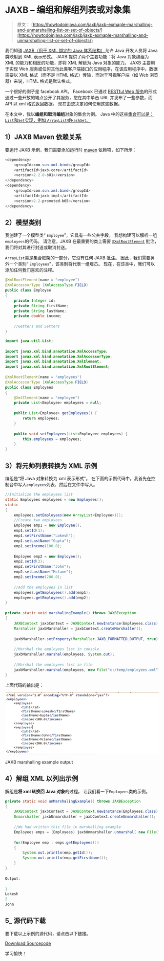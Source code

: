 # JAXB – 编组和解组列表或对象集

> 原文： [https://howtodoinjava.com/jaxb/jaxb-exmaple-marshalling-and-unmarshalling-list-or-set-of-objects/](https://howtodoinjava.com/jaxb/jaxb-exmaple-marshalling-and-unmarshalling-list-or-set-of-objects/)

我们知道 [JAXB（用于 XML 绑定的 Java 体系结构）](https://en.wikipedia.org/wiki/Java_Architecture_for_XML_Binding "jaxb")允许 Java 开发人员将 Java 类映射到 XML 表示形式。 JAXB 提供了两个主要功能：将 Java 对象编组为 XML 的能力和相反的功能，即将 XML 解组为 Java 对象的能力。 JAXB 主要用于实现 Web 服务或任何其他此类客户端接口的应用程序，在该应用程序中，数据需要以 XML 格式（而不是 HTML 格式）传输，而对于可视客户端（如 Web 浏览器）来说，HTML 格式是默认格式。

一个很好的例子是 facebook API。 Facebook 已通过 [RESTful Web 服务](//howtodoinjava.com/restful-web-service/ "resteasy tutorials")的形式通过一些开放的端点公开了其服务，您在其中单击 URL 并发布了一些参数，而 API 以 xml 格式返回数据。 现在由您决定如何使用这些数据。

在本文中，我以**编组和取消编组**对象的集合为例。 Java 中的这些[集合可以是：`List`和`Set`实现，例如 `ArrayList`或`HashSet`。](//howtodoinjava.com/category/java/collections/ "Java Collections")

## 1）JAXB Maven 依赖关系

要运行 JAXB 示例，我们需要添加运行时 [maven](//howtodoinjava.com/maven/ "maven tutorials") 依赖项，如下所示：

```java
<dependency>
	<groupId>com.sun.xml.bind</groupId>
	<artifactId>jaxb-core</artifactId>
	<version>2.2.8-b01</version>
</dependency>
<dependency>
	<groupId>com.sun.xml.bind</groupId>
	<artifactId>jaxb-impl</artifactId>
	<version>2.2-promoted-b65</version>
</dependency>

```

## 2）模型类别

我创建了一个模型类“ `Employee`”，它具有一些公共字段。 我想构建可以解析一组`employees`的代码。 请注意，JAXB 在最重要的类上需要 [`@XmlRootElement`](https://docs.oracle.com/javaee/5/api/javax/xml/bind/annotation/XmlRootElement.html "XmlRootElement") 批注，我们将对其进行封送或取消封送。

`ArrayList`类是集合框架的一部分，它没有任何 JAXB 批注。 因此，我们需要另外一个类别“ `Employees`”，该类别将代表一组雇员。 现在，在该类中，我们可以添加任何我们喜欢的注释。

```java
@XmlRootElement(name = "employee")
@XmlAccessorType (XmlAccessType.FIELD)
public class Employee 
{
	private Integer id;
	private String firstName;
	private String lastName;
	private double income;

	//Getters and Setters
}

```

```java
import java.util.List;

import javax.xml.bind.annotation.XmlAccessType;
import javax.xml.bind.annotation.XmlAccessorType;
import javax.xml.bind.annotation.XmlElement;
import javax.xml.bind.annotation.XmlRootElement;

@XmlRootElement(name = "employees")
@XmlAccessorType (XmlAccessType.FIELD)
public class Employees 
{
	@XmlElement(name = "employee")
	private List<Employee> employees = null;

	public List<Employee> getEmployees() {
		return employees;
	}

	public void setEmployees(List<Employee> employees) {
		this.employees = employees;
	}
}

```

## 3）将元帅列表转换为 XML 示例

编组是“将 Java 对象转换为 xml 表示形式”。 在下面的示例代码中，我首先在控制台中写入`employees`列表，然后在文件中写入。

```java
//Initialize the employees list
static Employees employees = new Employees();
static 
{
	employees.setEmployees(new ArrayList<Employee>());
	//Create two employees 
	Employee emp1 = new Employee();
	emp1.setId(1);
	emp1.setFirstName("Lokesh");
	emp1.setLastName("Gupta");
	emp1.setIncome(100.0);

	Employee emp2 = new Employee();
	emp2.setId(2);
	emp2.setFirstName("John");
	emp2.setLastName("Mclane");
	emp2.setIncome(200.0);

	//Add the employees in list
	employees.getEmployees().add(emp1);
	employees.getEmployees().add(emp2);
}

private static void marshalingExample() throws JAXBException
{
	JAXBContext jaxbContext = JAXBContext.newInstance(Employees.class);
	Marshaller jaxbMarshaller = jaxbContext.createMarshaller();

	jaxbMarshaller.setProperty(Marshaller.JAXB_FORMATTED_OUTPUT, true);

	//Marshal the employees list in console
	jaxbMarshaller.marshal(employees, System.out);

	//Marshal the employees list in file
	jaxbMarshaller.marshal(employees, new File("c:/temp/employees.xml"));
}

```

上面代码的输出是：

![JAXB marshalling example output](img/288bf30fd0c20a061af6bf38b20ed731.png)

JAXB marshalling example output



## 4）解组 XML 以列出示例

解组是**将 xml 转换回 Java 对象**的过程。 让我们看一下`Employees`类的示例。

```java
private static void unMarshalingExample() throws JAXBException 
{
	JAXBContext jaxbContext = JAXBContext.newInstance(Employees.class);
	Unmarshaller jaxbUnmarshaller = jaxbContext.createUnmarshaller();

	//We had written this file in marshalling example
	Employees emps = (Employees) jaxbUnmarshaller.unmarshal( new File("c:/temp/employees.xml") );

	for(Employee emp : emps.getEmployees())
	{
		System.out.println(emp.getId());
		System.out.println(emp.getFirstName());
	}
}

Output:

1
Lokesh
2
John

```

## 5_ 源代码下载

要下载以上示例的源代码，请点击以下链接。

[Download Sourcecode](https://docs.google.com/file/d/0B7yo2HclmjI4Q0xnUmRNWV9WMjg/edit?usp=sharing "example source code jaxb arraylist")

学习愉快！